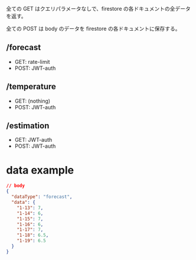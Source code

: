 全ての GET はクエリパラメータなしで、firestore の各ドキュメントの全データを返す。

全ての POST は body のデータを firestore の各ドキュメントに保存する。

## /forecast

- GET: rate-limit
- POST: JWT-auth

## /temperature

- GET: (nothing)
- POST: JWT-auth

## /estimation

- GET: JWT-auth
- POST: JWT-auth

# data example

```json
// body
{
  "dataType": "forecast",
  "data": {
    "1-13": 7,
    "1-14": 6,
    "1-15": 7,
    "1-16": 6,
    "1-17": 7,
    "1-18": 6.5,
    "1-19": 6.5
  }
}
```
